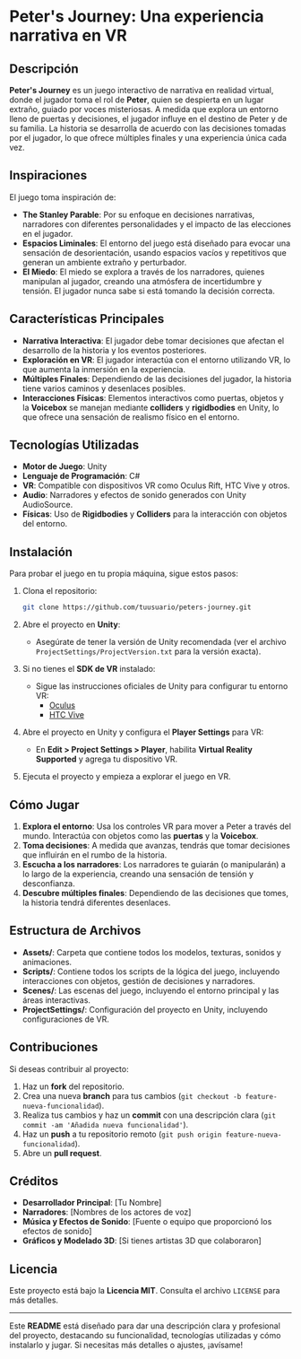# Peter's Journey: Una experiencia narrativa en VR

## Descripción
**Peter's Journey** es un juego interactivo de narrativa en realidad virtual, donde el jugador toma el rol de **Peter**, quien se despierta en un lugar extraño, guiado por voces misteriosas. A medida que explora un entorno lleno de puertas y decisiones, el jugador influye en el destino de Peter y de su familia. La historia se desarrolla de acuerdo con las decisiones tomadas por el jugador, lo que ofrece múltiples finales y una experiencia única cada vez.

## Inspiraciones
El juego toma inspiración de:
- **The Stanley Parable**: Por su enfoque en decisiones narrativas, narradores con diferentes personalidades y el impacto de las elecciones en el jugador.
- **Espacios Liminales**: El entorno del juego está diseñado para evocar una sensación de desorientación, usando espacios vacíos y repetitivos que generan un ambiente extraño y perturbador.
- **El Miedo**: El miedo se explora a través de los narradores, quienes manipulan al jugador, creando una atmósfera de incertidumbre y tensión. El jugador nunca sabe si está tomando la decisión correcta.

## Características Principales
- **Narrativa Interactiva**: El jugador debe tomar decisiones que afectan el desarrollo de la historia y los eventos posteriores.
- **Exploración en VR**: El jugador interactúa con el entorno utilizando VR, lo que aumenta la inmersión en la experiencia.
- **Múltiples Finales**: Dependiendo de las decisiones del jugador, la historia tiene varios caminos y desenlaces posibles.
- **Interacciones Físicas**: Elementos interactivos como puertas, objetos y la **Voicebox** se manejan mediante **colliders** y **rigidbodies** en Unity, lo que ofrece una sensación de realismo físico en el entorno.

## Tecnologías Utilizadas
- **Motor de Juego**: Unity
- **Lenguaje de Programación**: C#
- **VR**: Compatible con dispositivos VR como Oculus Rift, HTC Vive y otros.
- **Audio**: Narradores y efectos de sonido generados con Unity AudioSource.
- **Físicas**: Uso de **Rigidbodies** y **Colliders** para la interacción con objetos del entorno.

## Instalación
Para probar el juego en tu propia máquina, sigue estos pasos:

1. Clona el repositorio:
    ```bash
    git clone https://github.com/tuusuario/peters-journey.git
    ```

2. Abre el proyecto en **Unity**:
    - Asegúrate de tener la versión de Unity recomendada (ver el archivo `ProjectSettings/ProjectVersion.txt` para la versión exacta).

3. Si no tienes el **SDK de VR** instalado:
    - Sigue las instrucciones oficiales de Unity para configurar tu entorno VR:
        - [Oculus](https://developer.oculus.com/documentation/unity/unity-setup/)
        - [HTC Vive](https://developer.vive.com/resources/)
    
4. Abre el proyecto en Unity y configura el **Player Settings** para VR:
    - En **Edit > Project Settings > Player**, habilita **Virtual Reality Supported** y agrega tu dispositivo VR.

5. Ejecuta el proyecto y empieza a explorar el juego en VR.

## Cómo Jugar
1. **Explora el entorno**: Usa los controles VR para mover a Peter a través del mundo. Interactúa con objetos como las **puertas** y la **Voicebox**.
2. **Toma decisiones**: A medida que avanzas, tendrás que tomar decisiones que influirán en el rumbo de la historia.
3. **Escucha a los narradores**: Los narradores te guiarán (o manipularán) a lo largo de la experiencia, creando una sensación de tensión y desconfianza.
4. **Descubre múltiples finales**: Dependiendo de las decisiones que tomes, la historia tendrá diferentes desenlaces.

## Estructura de Archivos
- **Assets/**: Carpeta que contiene todos los modelos, texturas, sonidos y animaciones.
- **Scripts/**: Contiene todos los scripts de la lógica del juego, incluyendo interacciones con objetos, gestión de decisiones y narradores.
- **Scenes/**: Las escenas del juego, incluyendo el entorno principal y las áreas interactivas.
- **ProjectSettings/**: Configuración del proyecto en Unity, incluyendo configuraciones de VR.

## Contribuciones
Si deseas contribuir al proyecto:
1. Haz un **fork** del repositorio.
2. Crea una nueva **branch** para tus cambios (`git checkout -b feature-nueva-funcionalidad`).
3. Realiza tus cambios y haz un **commit** con una descripción clara (`git commit -am 'Añadida nueva funcionalidad'`).
4. Haz un **push** a tu repositorio remoto (`git push origin feature-nueva-funcionalidad`).
5. Abre un **pull request**.

## Créditos
- **Desarrollador Principal**: [Tu Nombre]
- **Narradores**: [Nombres de los actores de voz]
- **Música y Efectos de Sonido**: [Fuente o equipo que proporcionó los efectos de sonido]
- **Gráficos y Modelado 3D**: [Si tienes artistas 3D que colaboraron]

## Licencia
Este proyecto está bajo la **Licencia MIT**. Consulta el archivo `LICENSE` para más detalles.

---

Este **README** está diseñado para dar una descripción clara y profesional del proyecto, destacando su funcionalidad, tecnologías utilizadas y cómo instalarlo y jugar. Si necesitas más detalles o ajustes, ¡avísame!
